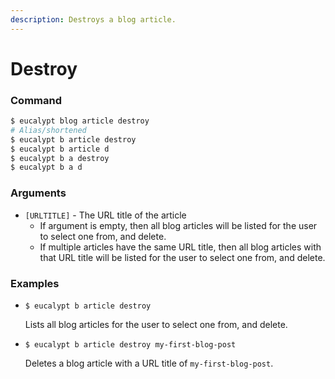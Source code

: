 ```yaml
---
description: Destroys a blog article.
---
```


# Destroy

### Command

```ruby
$ eucalypt blog article destroy
# Alias/shortened
$ eucalypt b article destroy
$ eucalypt b article d
$ eucalypt b a destroy
$ eucalypt b a d
```

### Arguments

* `[URLTITLE]` - The URL title of the article 
  * If argument is empty, then all blog articles will be listed for the user to select one from, and delete.
  * If multiple articles have the same URL title, then all blog articles with that URL title will be listed for the user to select one from, and delete.

### Examples

* `$ eucalypt b article destroy`

  Lists all blog articles for the user to select one from, and delete.

* `$ eucalypt b article destroy my-first-blog-post`

  Deletes a blog article with a URL title of `my-first-blog-post`.

